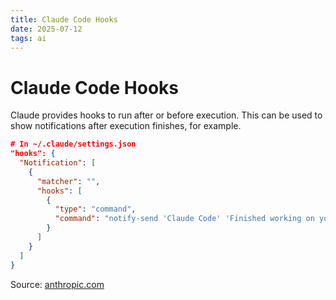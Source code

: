 ```yaml
---
title: Claude Code Hooks 
date: 2025-07-12
tags: ai
---
```


# Claude Code Hooks 

Claude provides hooks to run after or before execution. This can be used to show notifications after execution finishes, for example. 

```json
# In ~/.claude/settings.json
"hooks": {
  "Notification": [
    {
      "matcher": "",
      "hooks": [
        {
          "type": "command",
          "command": "notify-send 'Claude Code' 'Finished working on your request or waiting for input'"
        }
      ]
    }
  ]
}
```

Source: [anthropic.com](https://docs.anthropic.com/en/docs/claude-code/hooks)

